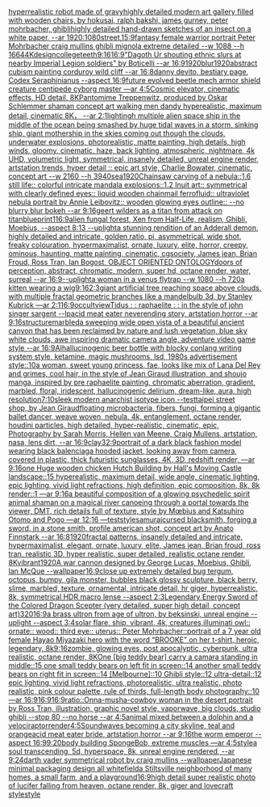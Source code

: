 [hyperrealistic robot made of gravy](https://www.ebank.nz/aiartgenerator?category=hyperrealistic%2520robot%2520made%2520of%2520gravy)[highly detailed modern art gallery filled with wooden chairs, by hokusai, ralph bakshi, james gurney, peter mohrbacher, ghibli](https://www.ebank.nz/aiartgenerator?category=highly%2520detailed%2520modern%2520art%2520gallery%2520filled%2520with%2520wooden%2520chairs%2C%2520by%2520hokusai%2C%2520ralph%2520bakshi%2C%2520james%2520gurney%2C%2520peter%2520mohrbacher%2C%2520ghibli)[highly detailed hand-drawn sketches of an insect on a white paper, --ar 1920:1080](https://www.ebank.nz/aiartgenerator?category=highly%2520detailed%2520hand-drawn%2520sketches%2520of%2520an%2520insect%2520on%2520a%2520white%2520paper%2C%2520--ar%25201920%3A1080)[street,](https://www.ebank.nz/aiartgenerator?category=street%2C)[15:9](https://www.ebank.nz/aiartgenerator?category=15%3A9)[fantasy female warrior portrait Peter Mohrbacher craig mullins ghibli mignola extreme detailed --w 1088 --h 1664](https://www.ebank.nz/aiartgenerator?category=fantasy%2520female%2520warrior%2520portrait%2520Peter%2520Mohrbacher%2520craig%2520mullins%2520ghibli%2520mignola%2520extreme%2520detailed%2520--w%25201088%2520--h%25201664)[4K](https://www.ebank.nz/aiartgenerator?category=4K)[design](https://www.ebank.nz/aiartgenerator?category=design)[college](https://www.ebank.nz/aiartgenerator?category=college)[teeth](https://www.ebank.nz/aiartgenerator?category=teeth)[9:16](https://www.ebank.nz/aiartgenerator?category=9%3A16)[16:9](https://www.ebank.nz/aiartgenerator?category=16%3A9)["Dagoth Ur shouting ethnic slurs at nearby Imperial Legion soldiers" by Boticelli --ar 16:9](https://www.ebank.nz/aiartgenerator?category=%22Dagoth%2520Ur%2520shouting%2520ethnic%2520slurs%2520at%2520nearby%2520Imperial%2520Legion%2520soldiers%22%2520by%2520Boticelli%2520--ar%252016%3A9)[1920](https://www.ebank.nz/aiartgenerator?category=1920)[blur](https://www.ebank.nz/aiartgenerator?category=blur)[1920](https://www.ebank.nz/aiartgenerator?category=1920)[abstract cubism painting corduroy wild cliff --ar 16:8](https://www.ebank.nz/aiartgenerator?category=abstract%2520cubism%2520painting%2520corduroy%2520wild%2520cliff%2520--ar%252016%3A8)[danny devito, bestiary page, Codex Seraphinianus --aspect 16:9](https://www.ebank.nz/aiartgenerator?category=danny%2520devito%2C%2520bestiary%2520page%2C%2520Codex%2520Seraphinianus%2520--aspect%252016%3A9)[future evolved beetle mech armor shield creature centipede cyborg master —ar 4:5](https://www.ebank.nz/aiartgenerator?category=future%2520evolved%2520beetle%2520mech%2520armor%2520shield%2520creature%2520centipede%2520cyborg%2520master%2520%E2%80%94ar%25204%3A5)[Cosmic elevator, cinematic effects, HD detail, 8K](https://www.ebank.nz/aiartgenerator?category=Cosmic%2520elevator%2C%2520cinematic%2520effects%2C%2520HD%2520detail%2C%25208K)[Pantomime Treppenwitz, produced by Oskar Schlemmer shaman concept art walking men dandy hyperealistic, maximum detail, cinematic 8K， --ar 2:1](https://www.ebank.nz/aiartgenerator?category=Pantomime%2520Treppenwitz%2C%2520produced%2520by%2520Oskar%2520Schlemmer%2520shaman%2520concept%2520art%2520walking%2520men%2520dandy%2520hyperealistic%2C%2520maximum%2520detail%2C%2520cinematic%25208K%EF%BC%8C%2520--ar%25202%3A1)[lighting](https://www.ebank.nz/aiartgenerator?category=lighting)[h  multiple alien space ship in the middle of the ocean being smashed by huge tidal waves in a storm, sinking ship, giant mothership in the skies coming out though the clouds, underwater explosions, photorealistic, matte painting, high details, high winds, gloomy, cinematic, haze, back lighting, atmospheric, nightmare, 4k UHD, volumetric light, symmetrical, insanely detailed, unreal engine render, artstation trends, hyper detail ::  epic art style, Charlie Bowater, cinematic, concept art  --w 2160 --h 3940](https://www.ebank.nz/aiartgenerator?category=h%2520%2520multiple%2520alien%2520space%2520ship%2520in%2520the%2520middle%2520of%2520the%2520ocean%2520being%2520smashed%2520by%2520huge%2520tidal%2520waves%2520in%2520a%2520storm%2C%2520sinking%2520ship%2C%2520giant%2520mothership%2520in%2520the%2520skies%2520coming%2520out%2520though%2520the%2520clouds%2C%2520underwater%2520explosions%2C%2520photorealistic%2C%2520matte%2520painting%2C%2520high%2520details%2C%2520high%2520winds%2C%2520gloomy%2C%2520cinematic%2C%2520haze%2C%2520back%2520lighting%2C%2520atmospheric%2C%2520nightmare%2C%25204k%2520UHD%2C%2520volumetric%2520light%2C%2520symmetrical%2C%2520insanely%2520detailed%2C%2520unreal%2520engine%2520render%2C%2520artstation%2520trends%2C%2520hyper%2520detail%2520%3A%3A%2520%2520epic%2520art%2520style%2C%2520Charlie%2520Bowater%2C%2520cinematic%2C%2520concept%2520art%2520%2520--w%25202160%2520--h%25203940)[sea](https://www.ebank.nz/aiartgenerator?category=sea)[1920](https://www.ebank.nz/aiartgenerator?category=1920)[Chainsaw carving of a nebula::1.6 still life:: colorful intricate mandala explosions::1.2 Inuit art:: symmetrical with clearly defined eyes:: liquid wooden chainmail ferrofluid:: ultraviolet nebula portrait by Annie Leibovitz:: wooden glowing eyes outline:: --no blurry blur bokeh --ar 9:16](https://www.ebank.nz/aiartgenerator?category=Chainsaw%2520carving%2520of%2520a%2520nebula%3A%3A1.6%2520still%2520life%3A%3A%2520colorful%2520intricate%2520mandala%2520explosions%3A%3A1.2%2520Inuit%2520art%3A%3A%2520symmetrical%2520with%2520clearly%2520defined%2520eyes%3A%3A%2520liquid%2520wooden%2520chainmail%2520ferrofluid%3A%3A%2520ultraviolet%2520nebula%2520portrait%2520by%2520Annie%2520Leibovitz%3A%3A%2520wooden%2520glowing%2520eyes%2520outline%3A%3A%2520--no%2520blurry%2520blur%2520bokeh%2520--ar%25209%3A16)[geert wilders as a titan from attack on titan](https://www.ebank.nz/aiartgenerator?category=geert%2520wilders%2520as%2520a%2520titan%2520from%2520attack%2520on%2520titan)[blueprint](https://www.ebank.nz/aiartgenerator?category=blueprint)[1](https://www.ebank.nz/aiartgenerator?category=1)[16:9](https://www.ebank.nz/aiartgenerator?category=16%3A9)[alien fungal forest, Xen from Half-Life, realism, Ghibli, Moebius, --aspect 8:13 --uplight](https://www.ebank.nz/aiartgenerator?category=alien%2520fungal%2520forest%2C%2520Xen%2520from%2520Half-Life%2C%2520realism%2C%2520Ghibli%2C%2520Moebius%2C%2520--aspect%25208%3A13%2520--uplight)[a stunning rendition of an  Adderall demon, highly detailed and intricate, golden ratio, pi, asymmetrical, wide shot, freaky colouration, hypermaximalist, ornate, luxury, elite, horror, creepy, ominous, haunting, matte painting, cinematic, cgsociety, James jean, Brian Froud, Ross Tran, Ian Bogost, OBJECT ORIENTED ONTOLOGY](https://www.ebank.nz/aiartgenerator?category=a%2520stunning%2520rendition%2520of%2520an%2520%2520Adderall%2520demon%2C%2520highly%2520detailed%2520and%2520intricate%2C%2520golden%2520ratio%2C%2520pi%2C%2520asymmetrical%2C%2520wide%2520shot%2C%2520freaky%2520colouration%2C%2520hypermaximalist%2C%2520ornate%2C%2520luxury%2C%2520elite%2C%2520horror%2C%2520creepy%2C%2520ominous%2C%2520haunting%2C%2520matte%2520painting%2C%2520cinematic%2C%2520cgsociety%2C%2520James%2520jean%2C%2520Brian%2520Froud%2C%2520Ross%2520Tran%2C%2520Ian%2520Bogost%2C%2520OBJECT%2520ORIENTED%2520ONTOLOGY)[doors of perception, abstract, chromatic, modern, super hd, octane render, water, surreal --ar 16:9](https://www.ebank.nz/aiartgenerator?category=doors%2520of%2520perception%2C%2520abstract%2C%2520chromatic%2C%2520modern%2C%2520super%2520hd%2C%2520octane%2520render%2C%2520water%2C%2520surreal%2520--ar%252016%3A9)[--uplight](https://www.ebank.nz/aiartgenerator?category=--uplight)[a woman in a venus flytrap --w 1080 --h 720](https://www.ebank.nz/aiartgenerator?category=a%2520woman%2520in%2520a%2520venus%2520flytrap%2520--w%25201080%2520--h%2520720)[a kitten wearing a wig](https://www.ebank.nz/aiartgenerator?category=a%2520kitten%2520wearing%2520a%2520wig)[9:16](https://www.ebank.nz/aiartgenerator?category=9%3A16)[2:3](https://www.ebank.nz/aiartgenerator?category=2%3A3)[giant artificial tree reaching space above clouds, with multiple fractal geometric branches like a mandelbulb 3d, by Stanley Kubrick  —ar 2:1](https://www.ebank.nz/aiartgenerator?category=giant%2520artificial%2520tree%2520reaching%2520space%2520above%2520clouds%2C%2520with%2520multiple%2520fractal%2520geometric%2520branches%2520like%2520a%2520mandelbulb%25203d%2C%2520by%2520Stanley%2520Kubrick%2520%2520%E2%80%94ar%25202%3A1)[16:9](https://www.ebank.nz/aiartgenerator?category=16%3A9)[occult](https://www.ebank.nz/aiartgenerator?category=occult)[view](https://www.ebank.nz/aiartgenerator?category=view)[Tidus : : raphaelite : : in the style of john singer sargent --lp](https://www.ebank.nz/aiartgenerator?category=Tidus%2520%3A%2520%3A%2520raphaelite%2520%3A%2520%3A%2520in%2520the%2520style%2520of%2520john%2520singer%2520sargent%2520--lp)[acid meat eater neverending story, artstation,horror --ar 9:16](https://www.ebank.nz/aiartgenerator?category=acid%2520meat%2520eater%2520neverending%2520story%2C%2520artstation%2Chorror%2520--ar%25209%3A16)[structure](https://www.ebank.nz/aiartgenerator?category=structure)[marbled](https://www.ebank.nz/aiartgenerator?category=marbled)[a sweeping wide open vista of a beautiful ancient canyon that has been reclaimed by nature and lush vegetation, blue sky white clouds, awe inspiring dramatic camera angle, adventure video game style --ar 16:9](https://www.ebank.nz/aiartgenerator?category=a%2520sweeping%2520wide%2520open%2520vista%2520of%2520a%2520beautiful%2520ancient%2520canyon%2520that%2520has%2520been%2520reclaimed%2520by%2520nature%2520and%2520lush%2520vegetation%2C%2520blue%2520sky%2520white%2520clouds%2C%2520awe%2520inspiring%2520dramatic%2520camera%2520angle%2C%2520adventure%2520video%2520game%2520style%2520--ar%252016%3A9)[AI](https://www.ebank.nz/aiartgenerator?category=AI)[hallucinogenic beer bottle with blocky conlang writing system style, ketamine, magic mushrooms, lsd, 1980s advertisement style::10](https://www.ebank.nz/aiartgenerator?category=hallucinogenic%2520beer%2520bottle%2520with%2520blocky%2520conlang%2520writing%2520system%2520style%2C%2520ketamine%2C%2520magic%2520mushrooms%2C%2520lsd%2C%25201980s%2520advertisement%2520style%3A%3A10)[a woman, sweet young princess, fae, looks like mix of Lana Del Rey and grimes, cool hair, in the style of Jean Giraud illustration, and shoujo manga, inspired by pre raphaelite painting, chromatic aberration, gradient, marbled, floral, iridescent, hallucinogenic delirium, dream-like, aura, high resolution](https://www.ebank.nz/aiartgenerator?category=a%2520woman%2C%2520sweet%2520young%2520princess%2C%2520fae%2C%2520looks%2520like%2520mix%2520of%2520Lana%2520Del%2520Rey%2520and%2520grimes%2C%2520cool%2520hair%2C%2520in%2520the%2520style%2520of%2520Jean%2520Giraud%2520illustration%2C%2520and%2520shoujo%2520manga%2C%2520inspired%2520by%2520pre%2520raphaelite%2520painting%2C%2520chromatic%2520aberration%2C%2520gradient%2C%2520marbled%2C%2520floral%2C%2520iridescent%2C%2520hallucinogenic%2520delirium%2C%2520dream-like%2C%2520aura%2C%2520high%2520resolution)[7:10](https://www.ebank.nz/aiartgenerator?category=7%3A10)[sleek modern anarchist isotype icon --test](https://www.ebank.nz/aiartgenerator?category=sleek%2520modern%2520anarchist%2520isotype%2520icon%2520--test)[taipei street shop,,by Jean Giraud](https://www.ebank.nz/aiartgenerator?category=taipei%2520street%2520shop%2C%2Cby%2520Jean%2520Giraud)[floating microbacteria, fibers, fungi, forming a gigantic ballet dancer, weave woven, nebula, 4k, entanglement, octane render, houdini particles, high detailed, hyper-realistic, cinematic, epic, Photography by Sarah Morris, Hellen van Meene, Craig Mullens, artstation, nasa, lens dirt, --ar 16:9](https://www.ebank.nz/aiartgenerator?category=floating%2520microbacteria%2C%2520fibers%2C%2520fungi%2C%2520forming%2520a%2520gigantic%2520ballet%2520dancer%2C%2520weave%2520woven%2C%2520nebula%2C%25204k%2C%2520entanglement%2C%2520octane%2520render%2C%2520houdini%2520particles%2C%2520high%2520detailed%2C%2520hyper-realistic%2C%2520cinematic%2C%2520epic%2C%2520Photography%2520by%2520Sarah%2520Morris%2C%2520Hellen%2520van%2520Meene%2C%2520Craig%2520Mullens%2C%2520artstation%2C%2520nasa%2C%2520lens%2520dirt%2C%2520--ar%252016%3A9)[clay](https://www.ebank.nz/aiartgenerator?category=clay)[32:9](https://www.ebank.nz/aiartgenerator?category=32%3A9)[portrait of a dark black fashion model wearing black balenciaga hooded jacket, looking away from camera, covered in plastic, thick futuristic sunglasses, 4K, 3D, redshift render, —ar 9:16](https://www.ebank.nz/aiartgenerator?category=portrait%2520of%2520a%2520dark%2520black%2520fashion%2520model%2520wearing%2520black%2520balenciaga%2520hooded%2520jacket%2C%2520looking%2520away%2520from%2520camera%2C%2520covered%2520in%2520plastic%2C%2520thick%2520futuristic%2520sunglasses%2C%25204K%2C%25203D%2C%2520redshift%2520render%2C%2520%E2%80%94ar%25209%3A16)[one Huge wooden chicken Hutch Building by Hall's Moving Castle landscape::15 hyperealistic, maximum detail, wide angle, cinematic lighting, epic lighting, vivid light refractions, high definition, epic composition, 8k, 8k render::1 —ar 9:16](https://www.ebank.nz/aiartgenerator?category=one%2520Huge%2520wooden%2520chicken%2520Hutch%2520Building%2520by%2520Hall%27s%2520Moving%2520Castle%2520landscape%3A%3A15%2520hyperealistic%2C%2520maximum%2520detail%2C%2520wide%2520angle%2C%2520cinematic%2520lighting%2C%2520epic%2520lighting%2C%2520vivid%2520light%2520refractions%2C%2520high%2520definition%2C%2520epic%2520composition%2C%25208k%2C%25208k%2520render%3A%3A1%2520%E2%80%94ar%25209%3A16)[a beautiful composition of a glowing psychedelic spirit animal shaman on a magical river canoeing through a portal towards the viewer, DMT,  rich details full of texture, style by Mœbius and Katsuhiro Otomo and Pogo —ar 12:16 —test](https://www.ebank.nz/aiartgenerator?category=a%2520beautiful%2520composition%2520of%2520a%2520glowing%2520psychedelic%2520spirit%2520animal%2520shaman%2520on%2520a%2520magical%2520river%2520canoeing%2520through%2520a%2520portal%2520towards%2520the%2520viewer%2C%2520DMT%2C%2520%2520rich%2520details%2520full%2520of%2520texture%2C%2520style%2520by%2520M%C5%93bius%2520and%2520Katsuhiro%2520Otomo%2520and%2520Pogo%2520%E2%80%94ar%252012%3A16%2520%E2%80%94test)[style](https://www.ebank.nz/aiartgenerator?category=style)[samurai](https://www.ebank.nz/aiartgenerator?category=samurai)[cursed blacksmith, forging a sword, in a stone smith, profile american shot, concept art by Anato Finnstark --ar 16:8](https://www.ebank.nz/aiartgenerator?category=cursed%2520blacksmith%2C%2520forging%2520a%2520sword%2C%2520in%2520a%2520stone%2520smith%2C%2520profile%2520american%2520shot%2C%2520concept%2520art%2520by%2520Anato%2520Finnstark%2520--ar%252016%3A8)[1920](https://www.ebank.nz/aiartgenerator?category=1920)[fractal patterns, insanely detailed and intricate, hypermaximalist, elegant, ornate, luxury, elite, James jean, Brian froud, ross tran, realistic 3D, hyper realistic, super detailed, realistic octane render, 8K](https://www.ebank.nz/aiartgenerator?category=fractal%2520patterns%2C%2520insanely%2520detailed%2520and%2520intricate%2C%2520hypermaximalist%2C%2520elegant%2C%2520ornate%2C%2520luxury%2C%2520elite%2C%2520James%2520jean%2C%2520Brian%2520froud%2C%2520ross%2520tran%2C%2520realistic%25203D%2C%2520hyper%2520realistic%2C%2520super%2520detailed%2C%2520realistic%2520octane%2520render%2C%25208K)[vibrant](https://www.ebank.nz/aiartgenerator?category=vibrant)[1920](https://www.ebank.nz/aiartgenerator?category=1920)[A war cannon designed by George Lucas, Moebius, Ghibli, Ian McQue --wallpaper](https://www.ebank.nz/aiartgenerator?category=A%2520war%2520cannon%2520designed%2520by%2520George%2520Lucas%2C%2520Moebius%2C%2520Ghibli%2C%2520Ian%2520McQue%2520--wallpaper)[16:9](https://www.ebank.nz/aiartgenerator?category=16%3A9)[close up extremely detailed bug tergum, octopus, bumpy, gila monster, bubbles black glossy sculpture, black berry, slime, marbled, texture, ornamental, intricate detail, hr giger, hyperrealistic, 8k, symmetrical HDR macro lense --aspect 2:3](https://www.ebank.nz/aiartgenerator?category=close%2520up%2520extremely%2520detailed%2520bug%2520tergum%2C%2520octopus%2C%2520bumpy%2C%2520gila%2520monster%2C%2520bubbles%2520black%2520glossy%2520sculpture%2C%2520black%2520berry%2C%2520slime%2C%2520marbled%2C%2520texture%2C%2520ornamental%2C%2520intricate%2520detail%2C%2520hr%2520giger%2C%2520hyperrealistic%2C%25208k%2C%2520symmetrical%2520HDR%2520macro%2520lense%2520--aspect%25202%3A3)[Legendary Energy Sword of the Colored Dragon Scepter (very detailed, super high detail, concept art)](https://www.ebank.nz/aiartgenerator?category=Legendary%2520Energy%2520Sword%2520of%2520the%2520Colored%2520Dragon%2520Scepter%2520%28very%2520detailed%2C%2520super%2520high%2520detail%2C%2520concept%2520art%29)[320](https://www.ebank.nz/aiartgenerator?category=320)[16:9](https://www.ebank.nz/aiartgenerator?category=16%3A9)[a brass ultron from age of ultron, by beksinski, unreal engine --uplight --aspect 3:4](https://www.ebank.nz/aiartgenerator?category=a%2520brass%2520ultron%2520from%2520age%2520of%2520ultron%2C%2520by%2520beksinski%2C%2520unreal%2520engine%2520--uplight%2520--aspect%25203%3A4)[solar flare, ship, vibrant, 4k, creatures,](https://www.ebank.nz/aiartgenerator?category=solar%2520flare%2C%2520ship%2C%2520vibrant%2C%25204k%2C%2520creatures%2C)[illuminati owl:: ornate:: wood:: third eye:: uterus:: Peter Mohrbacher::](https://www.ebank.nz/aiartgenerator?category=illuminati%2520owl%3A%3A%2520ornate%3A%3A%2520wood%3A%3A%2520third%2520eye%3A%3A%2520uterus%3A%3A%2520Peter%2520Mohrbacher%3A%3A)[portrait of a 7 year old female Hayao Miyazaki hero with the word “BROOKE” on her t-shirt, heroic, legendary, 8k](https://www.ebank.nz/aiartgenerator?category=portrait%2520of%2520a%25207%2520year%2520old%2520female%2520Hayao%2520Miyazaki%2520hero%2520with%2520the%2520word%2520%E2%80%9CBROOKE%E2%80%9D%2520on%2520her%2520t-shirt%2C%2520heroic%2C%2520legendary%2C%25208k)[9:16](https://www.ebank.nz/aiartgenerator?category=9%3A16)[zombie, glowing eyes, post apocalyptic, cyberpunk, ultra realistic, octane render, 8K](https://www.ebank.nz/aiartgenerator?category=zombie%2C%2520glowing%2520eyes%2C%2520post%2520apocalyptic%2C%2520cyberpunk%2C%2520ultra%2520realistic%2C%2520octane%2520render%2C%25208K)[One [big teddy bear] carry a camara standing in middle::15 one small teddy bears on left fit in screen::14 another small teddy bears on right fit in screen::14 [Melbourne]::10 Ghibli style::12 ultra-detail::12 epic lighting, vivid light refractions, photorealistic, ultra realistic, photo realistic, pink colour palette, rule of thirds, full-length body photography::10 —ar 16:9](https://www.ebank.nz/aiartgenerator?category=One%2520%5Bbig%2520teddy%2520bear%5D%2520carry%2520a%2520camara%2520standing%2520in%2520middle%3A%3A15%2520one%2520small%2520teddy%2520bears%2520on%2520left%2520fit%2520in%2520screen%3A%3A14%2520another%2520small%2520teddy%2520bears%2520on%2520right%2520fit%2520in%2520screen%3A%3A14%2520%5BMelbourne%5D%3A%3A10%2520Ghibli%2520style%3A%3A12%2520ultra-detail%3A%3A12%2520epic%2520lighting%2C%2520vivid%2520light%2520refractions%2C%2520photorealistic%2C%2520ultra%2520realistic%2C%2520photo%2520realistic%2C%2520pink%2520colour%2520palette%2C%2520rule%2520of%2520thirds%2C%2520full-length%2520body%2520photography%3A%3A10%2520%E2%80%94ar%252016%3A9)[16:9](https://www.ebank.nz/aiartgenerator?category=16%3A9)[16:9](https://www.ebank.nz/aiartgenerator?category=16%3A9)[ratio::](https://www.ebank.nz/aiartgenerator?category=ratio%3A%3A)[Onna-musha-cowboy woman in the desert portrait by Ross Tran, illustration, graphic novel style, vaporwave, big clouds, studio ghibli --stop 80 --no horse --ar 4:5](https://www.ebank.nz/aiartgenerator?category=Onna-musha-cowboy%2520woman%2520in%2520the%2520desert%2520portrait%2520by%2520Ross%2520Tran%2C%2520illustration%2C%2520graphic%2520novel%2520style%2C%2520vaporwave%2C%2520big%2520clouds%2C%2520studio%2520ghibli%2520--stop%252080%2520--no%2520horse%2520--ar%25204%3A5)[animal mixed between a dolphin and a velociraptor](https://www.ebank.nz/aiartgenerator?category=animal%2520mixed%2520between%2520a%2520dolphin%2520and%2520a%2520velociraptor)[render](https://www.ebank.nz/aiartgenerator?category=render)[4:5](https://www.ebank.nz/aiartgenerator?category=4%3A5)[Soundwaves becoming a city skyline, teal and orange](https://www.ebank.nz/aiartgenerator?category=Soundwaves%2520becoming%2520a%2520city%2520skyline%2C%2520teal%2520and%2520orange)[acid meat eater bride, artstation,horror --ar 9:16](https://www.ebank.nz/aiartgenerator?category=acid%2520meat%2520eater%2520bride%2C%2520artstation%2Chorror%2520--ar%25209%3A16)[the worm emperor --aspect 16:9](https://www.ebank.nz/aiartgenerator?category=the%2520worm%2520emperor%2520--aspect%252016%3A9)[9:20](https://www.ebank.nz/aiartgenerator?category=9%3A20)[body building SpongeBob, extreme muscles —ar 4:5](https://www.ebank.nz/aiartgenerator?category=body%2520building%2520SpongeBob%2C%2520extreme%2520muscles%2520%E2%80%94ar%25204%3A5)[style](https://www.ebank.nz/aiartgenerator?category=style)[a soul transcending, 5d, hyperspace, 8k, unreal engine rendered, --ar 9:24](https://www.ebank.nz/aiartgenerator?category=a%2520soul%2520transcending%2C%25205d%2C%2520hyperspace%2C%25208k%2C%2520unreal%2520engine%2520rendered%2C%2520--ar%25209%3A24)[darth vader symmetrical robot by craig mullins --wallpaper](https://www.ebank.nz/aiartgenerator?category=darth%2520vader%2520symmetrical%2520robot%2520by%2520craig%2520mullins%2520--wallpaper)[Japanese minimal packaging design all white](https://www.ebank.nz/aiartgenerator?category=Japanese%2520minimal%2520packaging%2520design%2520all%2520white)[field](https://www.ebank.nz/aiartgenerator?category=field)[a Stiltsville neighborhood of many homes, a small farm, and a playground](https://www.ebank.nz/aiartgenerator?category=a%2520Stiltsville%2520neighborhood%2520of%2520many%2520homes%2C%2520a%2520small%2520farm%2C%2520and%2520a%2520playground)[16:9](https://www.ebank.nz/aiartgenerator?category=16%3A9)[high detail super realistic photo of lucifer falling from heaven, octane render, 8k, giger and lovecraft style](https://www.ebank.nz/aiartgenerator?category=high%2520detail%2520super%2520realistic%2520photo%2520of%2520lucifer%2520falling%2520from%2520heaven%2C%2520octane%2520render%2C%25208k%2C%2520giger%2520and%2520lovecraft%2520style)[style](https://www.ebank.nz/aiartgenerator?category=style)